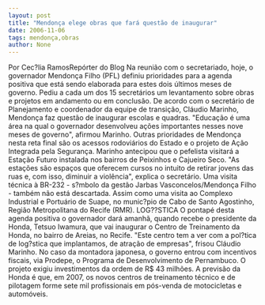 ```yaml
---
layout: post
title: "Mendonça elege obras que fará questão de inaugurar"
date: 2006-11-06
tags: mendonça,obras
author: None
---
```

Por Cec?lia RamosRepórter do Blog
Na reunião com o secretariado, hoje, o governador Mendonça Filho (PFL) definiu prioridades para a agenda positiva que está sendo elaborada para estes dois últimos meses de governo. Pediu a cada um dos 15 secretários um levantamento sobre obras e projetos em andamento ou em conclusão. 
De acordo com o secretário de Planejamento e coordenador da equipe de transição, Cláudio Marinho, Mendonça faz questão de inaugurar escolas e quadras. 
\"Educação é uma área na qual o governador desenvolveu ações importantes nesses nove meses de governo\", afirmou Marinho.
Outras prioridades de Mendonça nesta reta final são os acessos rodoviários do Estado e o projeto de Ação Integrada pela Segurança. Marinho antecipou que o pefelista visitará a Estação Futuro instalada nos bairros de Peixinhos e Cajueiro Seco. \"As estações são espaços que oferecem cursos no intuito de retirar jovens das ruas e, com isso, diminuir a violência\", explica o secretário.
Uma visita técnica à BR-232 - s?mbolo da gestão Jarbas
 Vasconcelos/Mendonça Filho - também não está descartada. Assim como uma visita ao Complexo Industrial e Portuário de Suape, no munic?pio de Cabo de Santo Agostinho, Região Metropolitana do Recife (RMR).
LOG??STICA
O pontapé desta agenda positiva o governador dará amanhã, quando recebe o presidente da Honda, Tetsuo Iwamura, que vai inaugurar o Centro de Treinamento da Honda, no bairro de Areias, no Recife. 
\"Este centro tem a ver com a pol?tica de log?stica que implantamos, de atração de empresas\", frisou Cláudio Marinho. 
No caso da montadora japonesa, o governo entrou com incentivos fiscais, via Prodepe, o Programa de Desenvolvimento de Pernambuco. 
O projeto exigiu investimentos da ordem de R$ 43 milhões. A previsão da Honda é que, em 2007, os novos centros de treinamento técnico e de pilotagem forme sete mil profissionais em pós-venda de motocicletas e automóveis. 